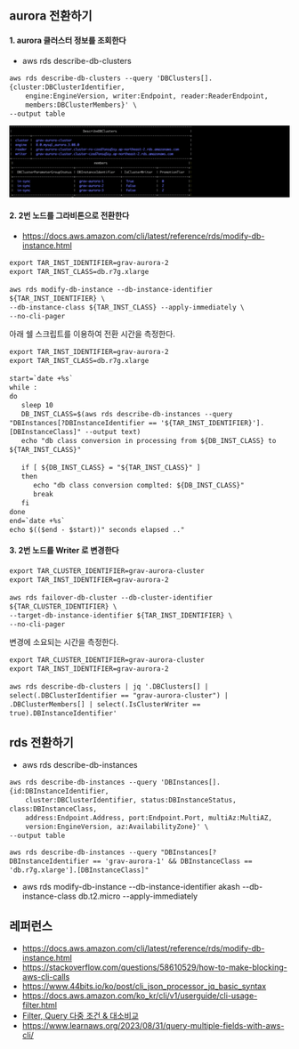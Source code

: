 ## aurora 전환하기 ##


#### 1. aurora 클러스터 정보를 조회한다 ####

* aws rds describe-db-clusters
```
aws rds describe-db-clusters --query 'DBClusters[].{cluster:DBClusterIdentifier,
    engine:EngineVersion, writer:Endpoint, reader:ReaderEndpoint,
    members:DBClusterMembers}' \
--output table
```
![](https://github.com/gnosia93/database-on-grv/blob/main/tutorial/images/rds-01.png)

#### 2. 2번 노드를 그라비톤으로 전환한다 ####
* https://docs.aws.amazon.com/cli/latest/reference/rds/modify-db-instance.html
```
export TAR_INST_IDENTIFIER=grav-aurora-2
export TAR_INST_CLASS=db.r7g.xlarge

aws rds modify-db-instance --db-instance-identifier ${TAR_INST_IDENTIFIER} \
--db-instance-class ${TAR_INST_CLASS} --apply-immediately \
--no-cli-pager
```

아래 쉘 스크립트를 이용하여 전환 시간을 측정한다. 
```
export TAR_INST_IDENTIFIER=grav-aurora-2
export TAR_INST_CLASS=db.r7g.xlarge

start=`date +%s`
while :
do
   sleep 10
   DB_INST_CLASS=$(aws rds describe-db-instances --query "DBInstances[?DBInstanceIdentifier == '${TAR_INST_IDENTIFIER}'].[DBInstanceClass]" --output text)
   echo "db class conversion in processing from ${DB_INST_CLASS} to ${TAR_INST_CLASS}"

   if [ ${DB_INST_CLASS} = "${TAR_INST_CLASS}" ]        
   then
      echo "db class conversion complted: ${DB_INST_CLASS}"
      break
   fi
done
end=`date +%s`
echo $(($end - $start))" seconds elapsed .."
```


#### 3. 2번 노드를 Writer 로 변경한다 ####
```
export TAR_CLUSTER_IDENTIFIER=grav-aurora-cluster
export TAR_INST_IDENTIFIER=grav-aurora-2

aws rds failover-db-cluster --db-cluster-identifier ${TAR_CLUSTER_IDENTIFIER} \
--target-db-instance-identifier ${TAR_INST_IDENTIFIER} \
--no-cli-pager
```

변경에 소요되는 시간을 측정한다. 

```
export TAR_CLUSTER_IDENTIFIER=grav-aurora-cluster
export TAR_INST_IDENTIFIER=grav-aurora-2

aws rds describe-db-clusters | jq '.DBClusters[] | select(.DBClusterIdentifier == "grav-aurora-cluster") | .DBClusterMembers[] | select(.IsClusterWriter == true).DBInstanceIdentifier'
```




## rds 전환하기 ##
* aws rds describe-db-instances
```
aws rds describe-db-instances --query 'DBInstances[].{id:DBInstanceIdentifier,
    cluster:DBClusterIdentifier, status:DBInstanceStatus, class:DBInstanceClass, 
    address:Endpoint.Address, port:Endpoint.Port, multiAz:MultiAZ,
    version:EngineVersion, az:AvailabilityZone}' \
--output table
```


```
aws rds describe-db-instances --query "DBInstances[?DBInstanceIdentifier == 'grav-aurora-1' && DBInstanceClass == 'db.r7g.xlarge'].[DBInstanceClass]"
```




* aws rds modify-db-instance --db-instance-identifier akash --db-instance-class db.t2.micro --apply-immediately 

## 레퍼런스 ##
* https://docs.aws.amazon.com/cli/latest/reference/rds/modify-db-instance.html
* https://stackoverflow.com/questions/58610529/how-to-make-blocking-aws-cli-calls
* https://www.44bits.io/ko/post/cli_json_processor_jq_basic_syntax
* https://docs.aws.amazon.com/ko_kr/cli/v1/userguide/cli-usage-filter.html
* [Filter, Query 다중 조건 & 대소비교](https://cloudest.oopy.io/posting/058)
* https://www.learnaws.org/2023/08/31/query-multiple-fields-with-aws-cli/
